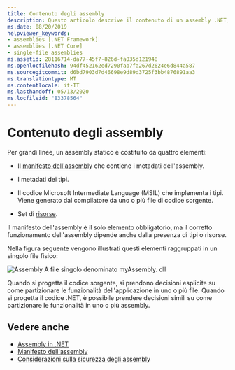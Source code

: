 ```yaml
---
title: Contenuto degli assembly
description: Questo articolo descrive il contenuto di un assembly .NET, che può includere metadati dell'assembly, metadati del tipo, codice MSIL e risorse.
ms.date: 08/20/2019
helpviewer_keywords:
- assemblies [.NET Framework]
- assemblies [.NET Core]
- single-file assemblies
ms.assetid: 28116714-da77-45f7-826d-fa035d121948
ms.openlocfilehash: 94df452162ed7290fab7fa267d2624e6d844a587
ms.sourcegitcommit: d6bd7903d7d46698e9d89d3725f3bb4876891aa3
ms.translationtype: MT
ms.contentlocale: it-IT
ms.lasthandoff: 05/13/2020
ms.locfileid: "83378564"
---
```

# <a name="assembly-contents"></a>Contenuto degli assembly

Per grandi linee, un assembly statico è costituito da quattro elementi:

- Il [manifesto dell'assembly](manifest.md) che contiene i metadati dell'assembly.

- I metadati dei tipi.  

- Il codice Microsoft Intermediate Language (MSIL) che implementa i tipi. Viene generato dal compilatore da uno o più file di codice sorgente.

- Set di [risorse](../../framework/resources/index.md).  

Il manifesto dell'assembly è il solo elemento obbligatorio, ma il corretto funzionamento dell'assembly dipende anche dalla presenza di tipi o risorse.

Nella figura seguente vengono illustrati questi elementi raggruppati in un singolo file fisico:

![Assembly A file singolo denominato myAssembly. dll](./media/contents/single-file-assembly.gif)

Quando si progetta il codice sorgente, si prendono decisioni esplicite su come partizionare le funzionalità dell'applicazione in uno o più file. Quando si progetta il codice .NET, è possibile prendere decisioni simili su come partizionare le funzionalità in uno o più assembly.

## <a name="see-also"></a>Vedere anche

- [Assembly in .NET](index.md)
- [Manifesto dell'assembly](manifest.md)
- [Considerazioni sulla sicurezza degli assembly](security-considerations.md)
